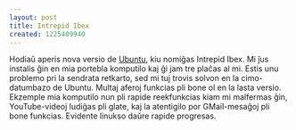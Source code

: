 ```yaml
---
layout: post
title: Intrepid Ibex
created: 1225409940
---
```

Hodiaŭ aperis nova versio de [Ubuntu](http://www.ubuntu.com/), kiu nomiĝas Intrepid Ibex.  Mi ĵus instalis ĝin en mia portebla komputilo kaj ĝi jam tre plaĉas al mi.  Estis unu problemo pri la sendrata retkarto, sed mi tuj trovis solvon en la cimo-datumbazo de Ubuntu.  Multaj aferoj funkcias pli bone ol en la lasta versio.  Ekzemple mia komputilo nun pli rapide reekfunkcias kiam mi malfermas ĝin, YouTube-videoj ludiĝas pli glate, kaj la atentigilo por GMail-mesaĝoj pli bone funkcias.  Evidente linukso daŭre rapide progresas.
